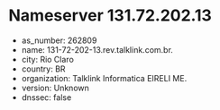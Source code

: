 # Nameserver 131.72.202.13

* as_number: 262809
* name: 131-72-202-13.rev.talklink.com.br.
* city: Rio Claro
* country: BR
* organization: Talklink Informatica EIRELI ME.
* version: Unknown
* dnssec: false
